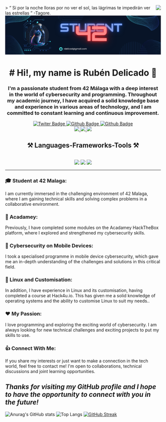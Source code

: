 <img align="right" src="https://visitor-badge.laobi.icu/badge?page_id=rdelicad.rdelicad" />
  > “ Si por la noche lloras por no ver el sol, las lágrimas te impedirán ver las estrellas ” -Tagore.

<div id="header" align="center" >
  <img src="https://github.com/rdelicad/rdelicad/blob/main/rdelicad%40gmail.com.png" />
  <!-- <img src="https://github.com/rdelicad/rdelicad/blob/main/rdelicad%40gmail.com.png" />
  <img src="https://github.com/rdelicad/rdelicad/blob/main/libftm.png" />
  <img src="https://github.com/rdelicad/rdelicad/blob/main/ft_printfe.png" />
  <img src="https://github.com/rdelicad/rdelicad/blob/main/get_next_linem.png" />
  <img src="https://github.com/rdelicad/rdelicad/blob/main/minitalke.png" />
  <img src="https://github.com/rdelicad/rdelicad/blob/main/so_longm.png" />
  <img src="https://github.com/rdelicad/rdelicad/blob/main/push_swape.png" />
  <img src="https://github.com/rdelicad/rdelicad/blob/main/minishelle.png" />
  <img src="https://github.com/rdelicad/rdelicad/blob/main/philosopherse.png" />
  <img src="https://github.com/rdelicad/rdelicad/blob/main/cub3de.png" />
  <img src="https://github.com/rdelicad/rdelicad/blob/main/netpracticem.png" />
  <img src="https://github.com/rdelicad/rdelicad/blob/main/cppm.png" />
  <img src="https://github.com/rdelicad/rdelicad/blob/main/ft_ircm.png" /> -->
  <h1 align="center"># Hi!, my name is Rubén Delicado 👋</h1>
  <h3 align="center">
 I'm a passionate student from 42 Málaga with a deep interest in the world of cybersecurity and programming. Throughout my academic journey, I have acquired a solid knowledge base and experience in various areas of technology, and I am committed to constant learning and continuous improvement.</h3>
</div>

<div id="badges" align="center">
  <a href="https://twitter.com/rdelicad" target"_blank">
    <img src="https://img.shields.io/twitter/follow/rdelicad"
      alt="Twiter Badge" />
  </a>
  <a href="https://github.com/rdelicad" target"_blank">
    <img src="https://img.shields.io/github/followers/rdelicad?logo=github"
      alt="Github Badge" />
  </a>
  <a href="https://github.com/rdelicad" target"_blank">
    <img src="https://img.shields.io/youtube/channel/subscribers/UC43kHX-biTvCPpgX7xkKakQ"
      alt="Github Badge" />
</div>
<div align="center"> 
  <a href="mailto:rdelicad@gmail.com">
    <img src="https://img.shields.io/badge/Gmail-333333?style=for-the-badge&logo=gmail&logoColor=red" />
  </a>
  <a href="https://www.linkedin.com/in/ruben-delicado-garc%C3%ADa" target="_blank">
    <img src="https://img.shields.io/badge/LinkedIn-0077B5?style=for-the-badge&logo=linkedin&logoColor=white" target="_blank" />
  </a>
  <a href="https://github.com/rdelicad" target="_blank">
     <img src="https://img.shields.io/badge/Portfolio-FF5722?style=for-the-badge&logo=todoist&logoColor=white" target="_blank" /> <!-- sqlite, safari, google-chrome are other good icon options -->
  </a>
</div>
<h2 align="center">⚒️ Languages-Frameworks-Tools ⚒️</h2>
<br/>
<div align="center">
    <img src="https://skillicons.dev/icons?i=docker,html,css,js" />
    <img src="https://skillicons.dev/icons?i=python,linux,c,cpp,mysql,bash,md,assembly"/>
    <img src="https://img.shields.io/badge/Assembly-000000?style=for-the-badge&logo=asm&logoColor=white" />
</div>

---
### 🎓  Student at 42 Malaga:
I am currently immersed in the challenging environment of 42 Malaga, where I am gaining technical skills and solving complex problems in a collaborative environment.

### 💼 Acadamey: 
Previously, I have completed some modules on the Acadamey HackTheBox platform, where I explored and strengthened my cybersecurity skills.

### 📱 Cybersecurity on Mobile Devices: 
I took a specialised programme in mobile device cybersecurity, which gave me an in-depth understanding of the challenges and solutions in this critical field.

### 🐧 Linux and Customisation:  
In addition, I have experience in Linux and its customisation, having completed a course at Hack4u.io. This has given me a solid knowledge of operating systems and the ability to customise Linux to suit my needs..

### ❤️ My Passion:
I love programming and exploring the exciting world of cybersecurity. I am always looking for new technical challenges and exciting projects to put my skills to use.

### 👍 Connect With Me:
If you share my interests or just want to make a connection in the tech world, feel free to contact me! I'm open to collaborations, technical discussions and joint learning opportunities.

*Thanks for visiting my GitHub profile and I hope to have the opportunity to connect with you in the future!*
---


![Anurag's GitHub stats](https://github-readme-stats.vercel.app/api?username=rdelicad&show_icons=true&theme=transparent)
![Top Langs](https://github-readme-stats.vercel.app/api/top-langs/?username=rdelicad&layout=compact)
[![GitHub Streak](https://streak-stats.demolab.com?user=rdelicad&theme=transparent&date_format=j%20M%5B%20Y%5D)](https://git.io/streak-stats)




